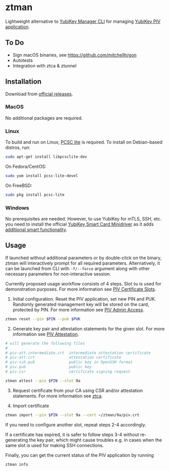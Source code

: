 # ztman

Lightweight alternative to [YubiKey Manager CLI](https://developers.yubico.com/yubikey-manager/) for managing [YubiKey PIV application](https://developers.yubico.com/PIV/Introduction/YubiKey_and_PIV.html).

## To Do

- Sign macOS binaries, see https://github.com/mitchellh/gon
- Autotests
- Integration with ztca & ztunnel

## Installation

Download from [official releases](https://github.com/feeltheajf/ztman/releases).

### MacOS

No additional packages are required.

### Linux

To build and run on Linux, [PCSC lite](https://pcsclite.apdu.fr) is required. To install on Debian-based distros, run:

```sh
sudo apt-get install libpcsclite-dev
```

On Fedora/CentOS:

```sh
sudo yum install pcsc-lite-devel
```

On FreeBSD:

```sh
sudo pkg install pcsc-lite
```

### Windows

No prerequisites are needed. However, to use YubiKey for mTLS, SSH, etc. you need to install the official [YubiKey Smart Card Minidriver](https://www.yubico.com/support/download/smart-card-drivers-tools/) as it adds [additional smart functionality](https://www.yubico.com/authentication-standards/smart-card/).

## Usage

If launched without additional parameters or by double-click on the binary, ztman will interactively prompt for all required parameters. Alternatively, it can be launched from CLI with `-f/--force` argument along with other necessary parameters for non-interactive session.

Currently proposed usage workflow consists of 4 steps. Slot `9a` is used for demonstration purposes. For more information see [PIV Certificate Slots](https://developers.yubico.com/PIV/Introduction/Certificate_slots.html).

1. Initial configuration. Reset the PIV application, set new PIN and PUK. Randomly generated management key will be stored on the card, protected by PIN. For more information see [PIV Admin Access](https://developers.yubico.com/PIV/Introduction/Admin_access.html).

```sh
ztman reset --pin $PIN --puk $PUK
```

2. Generate key pair and attestation statements for the given slot. For more information see [PIV Attestation](https://developers.yubico.com/PIV/Introduction/PIV_attestation.html).

```sh
# will generate the following files
#
# piv-att-intermediate.crt  intermediate attestation certificate
# piv-att.crt               attestation certificate
# piv-ssh.pub               public key in OpenSSH format
# piv.pub                   public key
# piv.csr                   certificate signing request

ztman attest --pin $PIN --slot 9a
```

3. Request certificate from your CA using CSR and/or attestation statements. For more information see [ztca](https://github.com/feeltheajf/ztca).

4. Import certificate

```sh
ztman import --pin $PIN --slot 9a --cert ~/ztman/9a/piv.crt
```

If you need to configure another slot, repeat steps 2-4 accordingly.

If a certificate has expired, it is safer to follow steps 3-4 without re-generating the key pair, which might cause troubles e.g. in cases when the same slot is used for making SSH connections.

Finally, you can get the current status of the PIV application by running

```sh
ztman info
```
